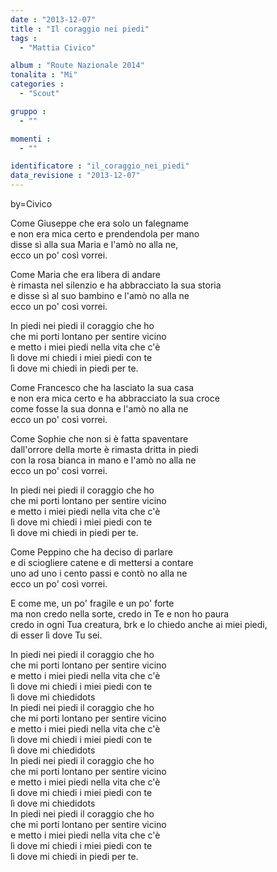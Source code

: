 ```yaml
---
date : "2013-12-07"
title : "Il coraggio nei piedi"
tags : 
  - "Mattia Civico"

album : "Route Nazionale 2014"
tonalita : "Mi"
categories : 
  - "Scout"

gruppo : 
  - ""

momenti : 
  - ""

identificatore : "il_coraggio_nei_piedi"
data_revisione : "2013-12-07"
---
```

by=Civico  
  
Come Giuseppe che era solo un falegname   
e non era mica certo e prendendola per mano   
disse sì alla sua Maria e l'amò no alla ne,   
ecco un po' così vorrei.  
  
  
Come Maria che era libera di andare   
è rimasta nel silenzio e ha abbracciato la sua storia   
e disse sì al suo bambino e l'amò no alla ne   
ecco un po' così vorrei.  
  
  
In piedi nei piedi il coraggio che ho   
che mi porti lontano per sentire vicino   
e metto i miei piedi nella vita che c'è   
lì dove mi chiedi i miei piedi con te   
lì dove mi chiedi in piedi per te.  
  
  
Come Francesco che ha lasciato la sua casa   
e non era mica certo e ha abbracciato la sua croce   
come fosse la sua donna e l'amò no alla ne   
ecco un po' così vorrei.   
  
  
Come Sophie che non si è fatta spaventare   
dall'orrore della morte è rimasta dritta in piedi   
con la rosa bianca in mano e l'amò no alla ne   
ecco un po' così vorrei.  
  
  
In piedi nei piedi il coraggio che ho   
che mi porti lontano per sentire vicino   
e metto i miei piedi nella vita che c'è   
lì dove mi chiedi i miei piedi con te   
lì dove mi chiedi in piedi per te.  
  
  
Come Peppino che ha deciso di parlare   
e di sciogliere catene e di mettersi a contare   
uno ad uno i cento passi e contò no alla ne   
ecco un po' così vorrei.  
  
  
E come me, un po' fragile e un po' forte  
ma non credo nella sorte, credo in Te e non ho paura  
credo in ogni Tua creatura, brk e lo chiedo anche ai miei piedi,  
di esser lì dove Tu sei.  
  
  
In piedi nei piedi il coraggio che ho   
che mi porti lontano per sentire vicino   
e metto i miei piedi nella vita che c'è   
lì dove mi chiedi i miei piedi con te   
lì dove mi chiedidots   
In piedi nei piedi il coraggio che ho   
che mi porti lontano per sentire vicino   
e metto i miei piedi nella vita che c'è   
lì dove mi chiedi i miei piedi con te   
lì dove mi chiedidots   
In piedi nei piedi il coraggio che ho   
che mi porti lontano per sentire vicino   
e metto i miei piedi nella vita che c'è   
lì dove mi chiedi i miei piedi con te   
lì dove mi chiedidots   
In piedi nei piedi il coraggio che ho   
che mi porti lontano per sentire vicino   
e metto i miei piedi nella vita che c'è   
lì dove mi chiedi i miei piedi con te   
lì dove mi chiedi in piedi per te.  
  
  
  
  
  
